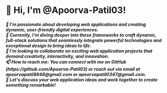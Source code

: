 <h1>👋 Hi, I'm @Apoorva-Patil03! </h1>

<h5>👀 I'm passionate about developing web applications and creating dynamic, user-friendly digital experiences. <br>
🌱 Currently, I'm diving deeper into these frameworks to craft dynamic, full-stack solutions that seamlessly integrate powerful technologies and exceptional design to bring ideas to life.<br>
💞️ I'm looking to collaborate on exciting web application projects that demand creativity, interactivity, and innovation.<br>
📫 How to reach me: You can connect with me on GitHub (https://github.com/Apoorva-Patil03) or reach out via email at apoorvapatil8848@gmail.com or apoorvapatil0347@gmail.com. <br>
🚀 Let's discuss your web application ideas and work together to create something remarkable! </h5>

<!---
Apoorva-Patil03/Apoorva-Patil03 is a ✨ special ✨ repository because its `README.md` (this file) appears on your GitHub profile.
You can click the Preview link to take a look at your changes.
--->

